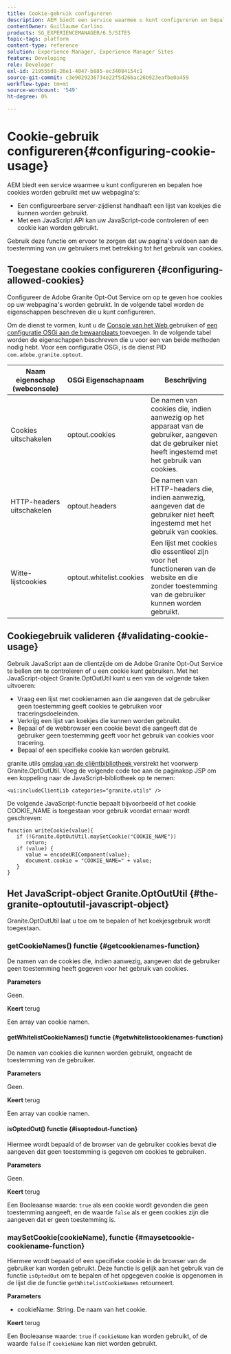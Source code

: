 ```yaml
---
title: Cookie-gebruik configureren
description: AEM biedt een service waarmee u kunt configureren en bepalen hoe cookies worden gebruikt met uw webpagina's.
contentOwner: Guillaume Carlino
products: SG_EXPERIENCEMANAGER/6.5/SITES
topic-tags: platform
content-type: reference
solution: Experience Manager, Experience Manager Sites
feature: Developing
role: Developer
exl-id: 219555d8-26e1-4047-b885-ec34084154c1
source-git-commit: c3e9029236734e22f5d266ac26b923eafbe0a459
workflow-type: tm+mt
source-wordcount: '549'
ht-degree: 0%

---
```


# Cookie-gebruik configureren{#configuring-cookie-usage}

AEM biedt een service waarmee u kunt configureren en bepalen hoe cookies worden gebruikt met uw webpagina&#39;s:

* Een configureerbare server-zijdienst handhaaft een lijst van koekjes die kunnen worden gebruikt.
* Met een JavaScript API kan uw JavaScript-code controleren of een cookie kan worden gebruikt.

Gebruik deze functie om ervoor te zorgen dat uw pagina&#39;s voldoen aan de toestemming van uw gebruikers met betrekking tot het gebruik van cookies.

## Toegestane cookies configureren {#configuring-allowed-cookies}

Configureer de Adobe Granite Opt-Out Service om op te geven hoe cookies op uw webpagina&#39;s worden gebruikt. In de volgende tabel worden de eigenschappen beschreven die u kunt configureren.

Om de dienst te vormen, kunt u de [ Console van het Web ](/help/sites-deploying/configuring-osgi.md#osgi-configuration-with-the-web-console) gebruiken of [ een configuratie OSGi aan de bewaarplaats ](/help/sites-deploying/configuring-osgi.md#adding-a-new-configuration-to-the-repository) toevoegen. In de volgende tabel worden de eigenschappen beschreven die u voor een van beide methoden nodig hebt. Voor een configuratie OSGi, is de dienst PID `com.adobe.granite.optout`.

| Naam eigenschap (webconsole) | OSGi Eigenschapnaam | Beschrijving |
|---|---|---|
| Cookies uitschakelen | optout.cookies | De namen van cookies die, indien aanwezig op het apparaat van de gebruiker, aangeven dat de gebruiker niet heeft ingestemd met het gebruik van cookies. |
| HTTP-headers uitschakelen | optout.headers | De namen van HTTP-headers die, indien aanwezig, aangeven dat de gebruiker niet heeft ingestemd met het gebruik van cookies. |
| Witte-lijstcookies | optout.whitelist.cookies | Een lijst met cookies die essentieel zijn voor het functioneren van de website en die zonder toestemming van de gebruiker kunnen worden gebruikt. |

## Cookiegebruik valideren {#validating-cookie-usage}

Gebruik JavaScript aan de clientzijde om de Adobe Granite Opt-Out Service te bellen om te controleren of u een cookie kunt gebruiken. Met het JavaScript-object Granite.OptOutUtil kunt u een van de volgende taken uitvoeren:

* Vraag een lijst met cookienamen aan die aangeven dat de gebruiker geen toestemming geeft cookies te gebruiken voor traceringsdoeleinden.
* Verkrijg een lijst van koekjes die kunnen worden gebruikt.
* Bepaal of de webbrowser een cookie bevat die aangeeft dat de gebruiker geen toestemming geeft voor het gebruik van cookies voor tracering.
* Bepaal of een specifieke cookie kan worden gebruikt.

granite.utils [ omslag van de cliëntbibliotheek ](/help/sites-developing/clientlibs.md#referencing-client-side-libraries) verstrekt het voorwerp Granite.OptOutUtil. Voeg de volgende code toe aan de paginakop JSP om een koppeling naar de JavaScript-bibliotheek op te nemen:

`<ui:includeClientLib categories="granite.utils" />`

De volgende JavaScript-functie bepaalt bijvoorbeeld of het cookie COOKIE_NAME is toegestaan voor gebruik voordat ernaar wordt geschreven:

```
function writeCookie(value){
   if (!Granite.OptOutUtil.maySetCookie("COOKIE_NAME"))
      return;
   if (value) {
      value = encodeURIComponent(value);
      document.cookie = "COOKIE_NAME=" + value;
   }
}
```

## Het JavaScript-object Granite.OptOutUtil {#the-granite-optoututil-javascript-object}

Granite.OptOutUtil laat u toe om te bepalen of het koekjesgebruik wordt toegestaan.

### getCookieNames() functie {#getcookienames-function}

De namen van de cookies die, indien aanwezig, aangeven dat de gebruiker geen toestemming heeft gegeven voor het gebruik van cookies.

**Parameters**

Geen.

**Keert** terug

Een array van cookie namen.

#### getWhitelistCookieNames() functie {#getwhitelistcookienames-function}

De namen van cookies die kunnen worden gebruikt, ongeacht de toestemming van de gebruiker.

**Parameters**

Geen.

**Keert** terug

Een array van cookie namen.

#### isOptedOut() functie {#isoptedout-function}

Hiermee wordt bepaald of de browser van de gebruiker cookies bevat die aangeven dat geen toestemming is gegeven om cookies te gebruiken.

**Parameters**

Geen.

**Keert** terug

Een Booleaanse waarde: `true` als een cookie wordt gevonden die geen toestemming aangeeft, en de waarde `false` als er geen cookies zijn die aangeven dat er geen toestemming is.

### maySetCookie(cookieName), functie {#maysetcookie-cookiename-function}

Hiermee wordt bepaald of een specifieke cookie in de browser van de gebruiker kan worden gebruikt. Deze functie is gelijk aan het gebruik van de functie `isOptedOut` om te bepalen of het opgegeven cookie is opgenomen in de lijst die de functie `getWhitelistCookieNames` retourneert.

**Parameters**

* cookieName: String. De naam van het cookie.

**Keert** terug

Een Booleaanse waarde: `true` if `cookieName` kan worden gebruikt, of de waarde `false` if `cookieName` kan niet worden gebruikt.
